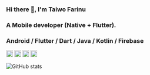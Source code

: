 ### Hi there 👋, I'm Taiwo Farinu

### A Mobile developer (Native + Flutter).

### Android / Flutter / Dart / Java / Kotlin / Firebase

[<img src='https://cdn.jsdelivr.net/npm/simple-icons@3.0.1/icons/github.svg' alt='github' height='18'>](https://github.com/petprog)  [<img src='https://cdn.jsdelivr.net/npm/simple-icons@3.0.1/icons/instagram.svg' alt='instagram' height='18'>](https://www.instagram.com/petprog/)  [<img src='https://cdn.jsdelivr.net/npm/simple-icons@3.0.1/icons/twitter.svg' alt='twitter' height='18'>](https://twitter.com/taiwofarinu)  [<img src='https://cdn.jsdelivr.net/npm/simple-icons@3.0.1/icons/stackoverflow.svg' alt='stackoverflow' height='18'>](https://stackoverflow.com/users/13462159/petprog)

![GitHub stats](https://github-readme-stats.vercel.app/api?username=petprog&show_icons=true)  
